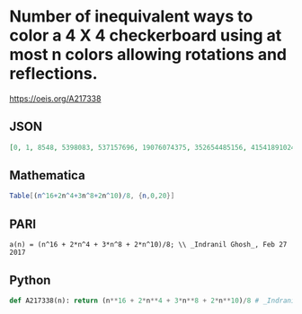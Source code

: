 # Number of inequivalent ways to color a 4 X 4 checkerboard using at most n colors allowing rotations and reflections\.
https://oeis.org/A217338
## JSON
```JSON
[0, 1, 8548, 5398083, 537157696, 19076074375, 352654485156, 4154189102413, 35184646816768, 231628411446741, 1250002537502500, 5743722797690911, 23110548002468928, 83177110918426603, 272244240093265636, 821051189587805625, 2305843285702230016, 6082649491072763593]
```
## Mathematica
```Mathematica
Table[(n^16+2n^4+3n^8+2n^10)/8, {n,0,20}]
```
## PARI
```PARI
a(n) = (n^16 + 2*n^4 + 3*n^8 + 2*n^10)/8; \\ _Indranil Ghosh_, Feb 27 2017
```
## Python
```Python
def A217338(n): return (n**16 + 2*n**4 + 3*n**8 + 2*n**10)/8 # _Indranil Ghosh_, Feb 27 2017
```
